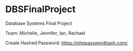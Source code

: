 # DBSFinalProject
Database Systems Final Project

Team: Michelle, Jennifer, Ian, Rachael

Create Hashed Password: https://phppasswordhash.com/

